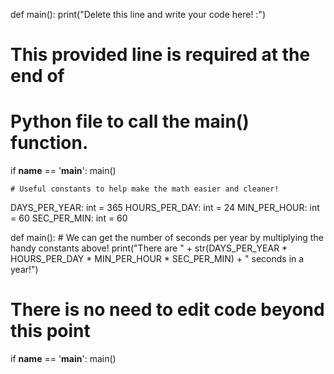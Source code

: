 <!-- Problem Statement
Use Python to calculate the number of seconds in a year, and tell the user what the result is in a nice print statement that looks like this (of course the value 5 should be the calculated number instead):

There are 5 seconds in a year!

You should use constants for this exercise -- there are 365 days in a year, 24 hours in a day, 60 minutes in an hour, and 60 seconds per minute.
 -->



def main():
    print("Delete this line and write your code here! :")


# This provided line is required at the end of
# Python file to call the main() function.
if __name__ == '__main__':
    main()





    # Useful constants to help make the math easier and cleaner!
DAYS_PER_YEAR: int = 365
HOURS_PER_DAY: int = 24
MIN_PER_HOUR: int = 60
SEC_PER_MIN: int = 60

def main():
    # We can get the number of seconds per year by multiplying the handy constants above!
    print("There are " + str(DAYS_PER_YEAR * HOURS_PER_DAY * MIN_PER_HOUR * SEC_PER_MIN) + " seconds in a year!")


# There is no need to edit code beyond this point

if __name__ == '__main__':
    main()